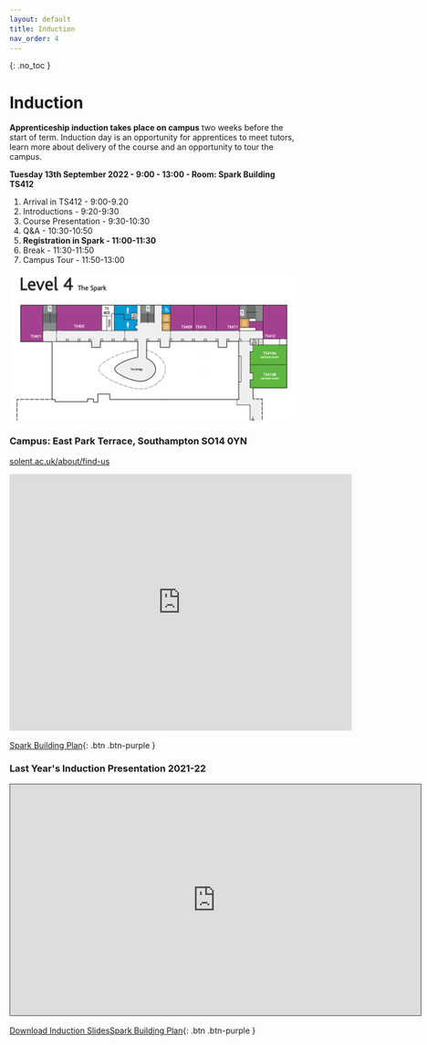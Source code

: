 ```yaml
---
layout: default
title: Induction
nav_order: 4
---
```


{: .no_toc }

# Induction

**Apprenticeship induction takes place on campus** two weeks before the start of term. Induction day is an opportunity for apprentices to meet tutors, learn more about delivery of the course and an opportunity to tour the campus.

**Tuesday 13th September 2022 - 9:00 - 13:00 - Room: Spark Building TS412**

1. Arrival in TS412 - 9:00-9.20
1. Introductions - 9:20-9:30
1. Course Presentation - 9:30-10:30
1. Q&A - 10:30-10:50
1. **Registration in Spark - 11:00-11:30**
1. Break - 11:30-11:50
1. Campus Tour - 11:50-13:00

![](images/L4_spark_TS412.png)


### Campus: East Park Terrace, Southampton SO14 0YN

[solent.ac.uk/about/find-us](https://www.solent.ac.uk/about/find-us)

<iframe src="https://www.google.com/maps/embed?pb=!1m18!1m12!1m3!1d2515.8322225061675!2d-1.402574148061115!3d50.908320479440754!2m3!1f0!2f0!3f0!3m2!1i1024!2i768!4f13.1!3m3!1m2!1s0x487476b1943c33e9%3A0x7b3d2a7c433db059!2sSolent%20University!5e0!3m2!1sen!2suk!4v1658263361358!5m2!1sen!2suk" width="600" height="450" style="border:0;" allowfullscreen="" loading="lazy" referrerpolicy="no-referrer-when-downgrade"></iframe>

[Spark Building Plan](https://github.com/martinsolent/solent_store/raw/main/the-spark-room-guide-and-map.pdf){: .btn .btn-purple }



### Last Year's Induction Presentation 2021-22

<iframe src="https://solent.cloud.panopto.eu/Panopto/Pages/Embed.aspx?id=b0b14943-b23a-4114-8a28-ada801008324&autoplay=false&offerviewer=true&showtitle=true&showbrand=true&captions=true&interactivity=all" height="405" width="720" style="border: 1px solid #464646;" allowfullscreen allow="autoplay"></iframe>

[Download Induction Slides](info/BDATS_HNC_INDUCTION_2022.pptx)[Spark Building Plan](https://github.com/martinsolent/solent_store/raw/main/the-spark-room-guide-and-map.pdf){: .btn .btn-purple }
